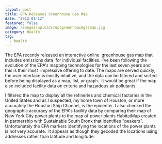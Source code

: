 ```yaml
---
layout: post
title: EPA Releases Greenhouse Gas Map
date: "2012-01-12"
featured: false
image: /images/uploads/epagreenhousegasmap.jpg
category: Health
tag:
  - health
---
```


<p>The EPA recently released an <a href="http://ghgdata.epa.gov/ghgp/main.do" target="_blank">interactive online  greenhouse gas map</a> that includes emissions data  for individual facilities. I've been following the evolution of the EPA's mapping technologies for the last seven years and this is their most  impressive offering to date. The maps are served quickly, the user interface is mostly intuitive, and the data can be filtered and sorted before being displayed as a map, list, or graph.  It would be great if the map also included facility data on criteria and hazardous air pollutants.</p>
<p>I filtered the map to display all the refineries and chemical factories in the United States and as I suspected, my home town of Houston, or more accurately the Houston Ship Channel, is the epicenter. I also checked the geographic accuracy of the EPA's facility data by comparing their map of New York City power plants to the map of power plants HabitatMap created in partnership with Sustainable South Bronx that identifies "peakers". Unfortunately the EPA markers identifying the locations of the power plants is not very accurate.  It appears as though they gecoded the locations using addresses rather than latitude and longitude.</p>
